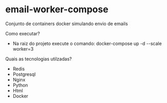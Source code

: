 # email-worker-compose
Conjunto de containers docker simulando envio de emails

Como executar?
- Na raiz do projeto execute o comando: docker-compose up -d --scale worker=3

Quais as tecnologias utilzadas?
- Redis
- Postgresql
- Nginx
- Python
- Html
- Docker
